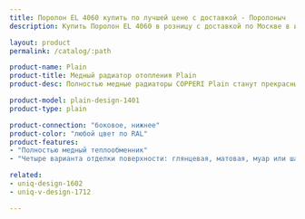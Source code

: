 ```yaml
---
title: Поролон EL 4060 купить по лучшей цене с доставкой - Поролоныч
description: Купить Поролон EL 4060 в розницу с доставкой по Москве в интернет-магазине Поролоныча.

layout: product
permalink: /catalog/:path

product-name: Plain
product-title: Медный радиатор отопления Plain
product-desc: Полностью медные радиаторы COPPERI Plain станут прекрасным дополнением к любому, даже самому строгому интерьеру, благодаря минималистичному дизайну и широкой цветовой гамме. Современная и надежная конструкция в сочетании с применяемыми материалами гарантирует стабильный и равномерный обогрев помещения в любые морозы.

product-model: plain-design-1401
product-type: plain

product-connection: "боковое, нижнее"
product-color: "любой цвет по RAL"
product-features:
- "Полностью медный теплообменник"
- "Четыре варианта отделки поверхности: глянцевая, матовая, муар или шагрень"

related:
- uniq-design-1602
- uniq-v-design-1712

---
```


